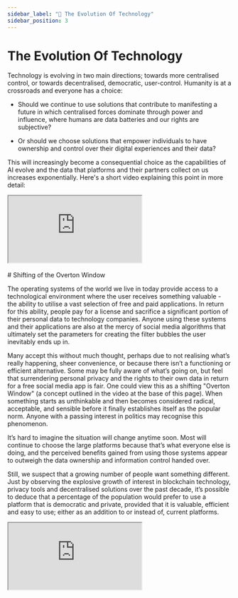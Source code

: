```yaml
---
sidebar_label: "🔄 The Evolution Of Technology"
sidebar_position: 3
---
```


# The Evolution Of Technology

Technology is evolving in two main directions; towards more centralised control, or towards decentralised, democratic, user-control. Humanity is at a crossroads and everyone has a choice:

* Should we continue to use solutions that contribute to manifesting a future in which centralised forces dominate through power and influence,  where humans are data batteries and our rights are subjective?

* Or should we choose solutions that empower individuals to have ownership and control over their digital experiences and their data?

This will increasingly become a consequential choice as the capabilities of AI evolve and the data that platforms and their partners collect on us increases exponentially. Here's a short video explaining this point in more detail:

<div class="video-container">
  <iframe src="https://www.youtube.com/embed/WVMt6vouyVU?si=MUJYXZExtNB0X1FY"
          allow="autoplay; fullscreen; picture-in-picture; clipboard-write; encrypted-media"
          allowfullscreen></iframe>
</div>
<br />
# Shifting of the Overton Window

The operating systems of the world we live in today provide access to a technological environment where the user receives something valuable - the ability to utilise a vast selection of free and paid applications. In return for this ability, people pay for a license and sacrifice a significant portion of their personal data to technology companies. Anyone using these systems and their applications are also at the mercy of social media algorithms that ultimately set the parameters for creating the filter bubbles the user inevitably ends up in.

Many accept this without much thought, perhaps due to not realising what’s really happening, sheer convenience, or because there isn’t a functioning or efficient alternative. Some may be fully aware of what’s going on, but feel that surrendering personal privacy and the rights to their own data in return for a free social media app is fair. One could view this as a shifting "Overton Window" (a concept outlined in the video at the base of this page). When something starts as unthinkable and then becomes considered radical, acceptable, and sensible before it finally establishes itself as the popular norm. Anyone with a passing interest in politics may recognise this phenomenon.

It’s hard to imagine the situation will change anytime soon. Most will continue to choose the large platforms because that’s what everyone else is doing, and the perceived benefits gained from using those systems appear to outweigh the data ownership and information control handed over.

Still, we suspect that a growing number of people want something different. Just by observing the explosive growth of interest in blockchain technology, privacy tools and decentralised solutions over the past decade, it’s possible to deduce that a percentage of the population would prefer to use a platform that is democratic and private, provided that it is valuable, efficient and easy to use; either as an addition to or instead of, current platforms.

<div class="video-container">
  <iframe src="https://www.youtube.com/embed/XJ4xm2dA1Io?si=cLsFwADUBbt1bllY"
          allow="autoplay; fullscreen; picture-in-picture; clipboard-write; encrypted-media"
          allowfullscreen></iframe>
</div>